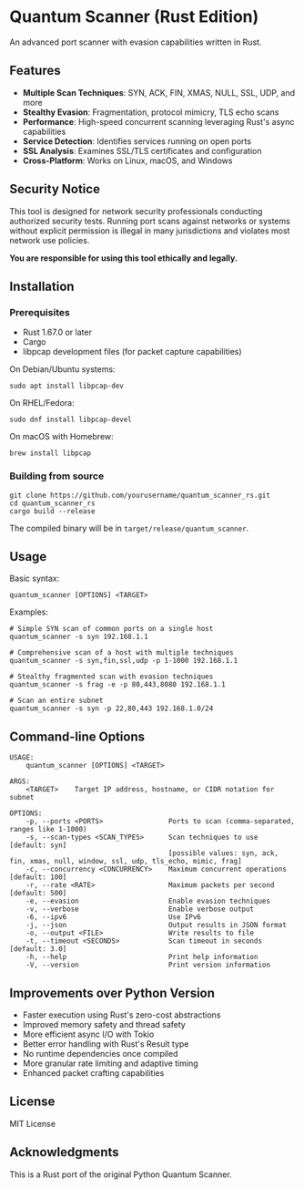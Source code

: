 # Quantum Scanner (Rust Edition)

An advanced port scanner with evasion capabilities written in Rust.

## Features

- **Multiple Scan Techniques**: SYN, ACK, FIN, XMAS, NULL, SSL, UDP, and more
- **Stealthy Evasion**: Fragmentation, protocol mimicry, TLS echo scans
- **Performance**: High-speed concurrent scanning leveraging Rust's async capabilities
- **Service Detection**: Identifies services running on open ports
- **SSL Analysis**: Examines SSL/TLS certificates and configuration
- **Cross-Platform**: Works on Linux, macOS, and Windows

## Security Notice

This tool is designed for network security professionals conducting authorized security tests. 
Running port scans against networks or systems without explicit permission is illegal in many jurisdictions and violates most network use policies.

**You are responsible for using this tool ethically and legally.**

## Installation

### Prerequisites

- Rust 1.67.0 or later
- Cargo
- libpcap development files (for packet capture capabilities)

On Debian/Ubuntu systems:
```
sudo apt install libpcap-dev
```

On RHEL/Fedora:
```
sudo dnf install libpcap-devel
```

On macOS with Homebrew:
```
brew install libpcap
```

### Building from source

```
git clone https://github.com/yourusername/quantum_scanner_rs.git
cd quantum_scanner_rs
cargo build --release
```

The compiled binary will be in `target/release/quantum_scanner`.

## Usage

Basic syntax:
```
quantum_scanner [OPTIONS] <TARGET>
```

Examples:
```
# Simple SYN scan of common ports on a single host
quantum_scanner -s syn 192.168.1.1

# Comprehensive scan of a host with multiple techniques
quantum_scanner -s syn,fin,ssl,udp -p 1-1000 192.168.1.1

# Stealthy fragmented scan with evasion techniques
quantum_scanner -s frag -e -p 80,443,8080 192.168.1.1

# Scan an entire subnet
quantum_scanner -s syn -p 22,80,443 192.168.1.0/24
```

## Command-line Options

```
USAGE:
    quantum_scanner [OPTIONS] <TARGET>

ARGS:
    <TARGET>    Target IP address, hostname, or CIDR notation for subnet

OPTIONS:
    -p, --ports <PORTS>                Ports to scan (comma-separated, ranges like 1-1000)
    -s, --scan-types <SCAN_TYPES>      Scan techniques to use [default: syn]
                                       [possible values: syn, ack, fin, xmas, null, window, ssl, udp, tls_echo, mimic, frag]
    -c, --concurrency <CONCURRENCY>    Maximum concurrent operations [default: 100]
    -r, --rate <RATE>                  Maximum packets per second [default: 500]
    -e, --evasion                      Enable evasion techniques
    -v, --verbose                      Enable verbose output
    -6, --ipv6                         Use IPv6
    -j, --json                         Output results in JSON format
    -o, --output <FILE>                Write results to file
    -t, --timeout <SECONDS>            Scan timeout in seconds [default: 3.0]
    -h, --help                         Print help information
    -V, --version                      Print version information
```

## Improvements over Python Version

- Faster execution using Rust's zero-cost abstractions
- Improved memory safety and thread safety
- More efficient async I/O with Tokio
- Better error handling with Rust's Result type
- No runtime dependencies once compiled
- More granular rate limiting and adaptive timing
- Enhanced packet crafting capabilities

## License

MIT License

## Acknowledgments

This is a Rust port of the original Python Quantum Scanner. 